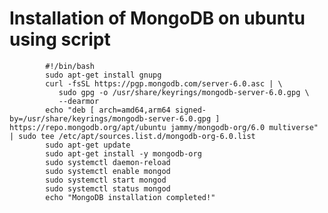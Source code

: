 # Installation of MongoDB on ubuntu using script

			#!/bin/bash
			sudo apt-get install gnupg
			curl -fsSL https://pgp.mongodb.com/server-6.0.asc | \
			   sudo gpg -o /usr/share/keyrings/mongodb-server-6.0.gpg \
			   --dearmor
			echo "deb [ arch=amd64,arm64 signed-by=/usr/share/keyrings/mongodb-server-6.0.gpg ] https://repo.mongodb.org/apt/ubuntu jammy/mongodb-org/6.0 multiverse" | sudo tee /etc/apt/sources.list.d/mongodb-org-6.0.list
			sudo apt-get update
			sudo apt-get install -y mongodb-org
			sudo systemctl daemon-reload
			sudo systemctl enable mongod
			sudo systemctl start mongod
			sudo systemctl status mongod
			echo "MongoDB installation completed!"
